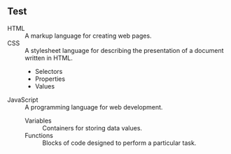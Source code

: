 ## Test

<dl>
  <dt>HTML</dt>
  <dd>A markup language for creating web pages.</dd>

  <dt>CSS</dt>
  <dd>
    A stylesheet language for describing the presentation of a document written in HTML.
    <ul>
      <li>Selectors</li>
      <li>Properties</li>
      <li>Values</li>
    </ul>
  </dd>

  <dt>JavaScript</dt>
  <dd>
    A programming language for web development.
    <dl>
      <dt>Variables</dt>
      <dd>Containers for storing data values.</dd>
      <dt>Functions</dt>
      <dd>Blocks of code designed to perform a particular task.</dd>
    </dl>
  </dd>
</dl>

